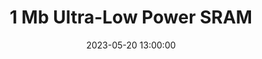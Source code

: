 ---
layout: inner
position: left
title: '1 Mb Ultra-Low Power SRAM'
date: 2023-05-20 13:00:00
categories: vlsi
tags: VLSI Low-power Cadence
lead_text: 'Implemented in the FreePDK 45nm technology using Cadence Virtuoso and Spectre.'
featured_image: '/img/posts/02_weathercast-1130x864-2x.png'
project_link: 'http://bradendesman.github.io/low-power-sram/'
button_icon: 'github'
button_text: 'Visit Project'
---